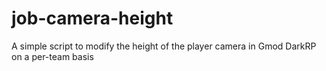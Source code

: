 # job-camera-height
A simple script to modify the height of the player camera in Gmod DarkRP on a per-team basis
